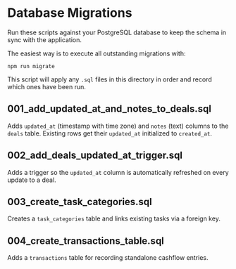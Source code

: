 # Database Migrations

Run these scripts against your PostgreSQL database to keep the schema in sync with the application.

The easiest way is to execute all outstanding migrations with:

```
npm run migrate
```

This script will apply any `.sql` files in this directory in order and record which ones have been run.

## 001_add_updated_at_and_notes_to_deals.sql
Adds `updated_at` (timestamp with time zone) and `notes` (text) columns to the `deals` table. Existing rows get their `updated_at` initialized to `created_at`.

## 002_add_deals_updated_at_trigger.sql
Adds a trigger so the `updated_at` column is automatically refreshed on every update to a deal.

## 003_create_task_categories.sql
Creates a `task_categories` table and links existing tasks via a foreign key.

## 004_create_transactions_table.sql
Adds a `transactions` table for recording standalone cashflow entries.
